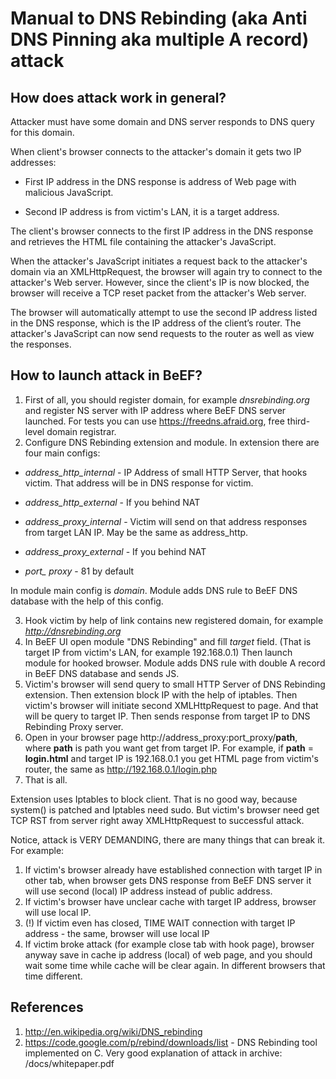 # Manual to DNS Rebinding (aka Anti DNS Pinning aka multiple A record) attack #

## How does attack work in general? ##

Attacker must have some domain and DNS server responds to DNS query for this domain.

When client's browser connects to the attacker's domain it gets two IP addresses:

* First IP address in the DNS response is address of Web page with malicious JavaScript.

* Second IP address is from victim's LAN, it is a target address.

The client's browser connects to the first IP address in the DNS response and retrieves the HTML file containing the attacker's
JavaScript.

When the attacker's JavaScript initiates a request back to the attacker's domain via an
XMLHttpRequest, the browser will again try to connect to the attacker's Web server. However,
since the client's IP is now blocked, the browser will receive a TCP reset packet from the
attacker's Web server.

The browser will automatically attempt to use the second IP address listed in the DNS response,
which is the IP address of the client’s router. The attacker's JavaScript can now send requests to
the router as well as view the responses.

## How to launch attack in BeEF? ##

1. First of all, you should register domain, for example *dnsrebinding.org* and register NS server with IP address where BeEF DNS server launched. For tests you can use https://freedns.afraid.org, free third-level domain registrar.
2. Configure DNS Rebinding extension and module. In extension there are four main configs:

* *address_http_internal* - IP Address of small HTTP Server, that hooks victim. That address will be in DNS response for victim.

* *address_http_external* - If you behind NAT 

* *address_proxy_internal* - Victim will send on that address responses from target LAN IP. May be the same as address_http.

* *address_proxy_external* - If you behind NAT

* *port_ proxy* - 81 by default

In module main config is *domain*. Module adds  DNS rule to BeEF DNS database with the help of this config. 

3. Hook victim by help of link contains new registered domain, for example *http://dnsrebinding.org*
4. In BeEF UI open module "DNS Rebinding" and fill *target* field. (That is target IP from victim's LAN, for example 192.168.0.1) Then launch module for hooked browser. Module adds DNS rule with double A record in BeEF DNS database and sends JS.
4. Victim's browser will send query to small HTTP Server of DNS Rebinding extension. Then extension block IP with the help of iptables. Then victim's browser will initiate second XMLHttpRequest to page. And that will be query to target IP. Then sends response from target IP to DNS Rebinding Proxy server.
5. Open in your browser page http://address_proxy:port_proxy/**path**, where **path** is path you want get from target IP.
    For example, if **path** = **login.html** and target IP is 192.168.0.1 you get HTML page from victim's router, the same as http://192.168.0.1/login.php
6. That is all.

Extension uses Iptables to block client. That is no good way, because system() is patched and Iptables need sudo. But victim's browser need get TCP RST from server right away XMLHttpRequest to successful attack.

Notice, attack is VERY DEMANDING, there are many things that can break it. For example:
1. If victim's browser already have established connection with target IP in other tab, when browser gets DNS response from BeEF DNS server it will use second (local) IP address instead of public address.
2. If victim's browser have unclear cache with target IP address, browser will use local IP.
3. (!) If victim even has closed, TIME WAIT connection with target IP address - the same, browser will use local IP
4. If victim broke attack (for example close tab with hook page), browser anyway save in cache ip address (local) of web page, and you should wait some time while cache will be clear again. In different browsers that time different.

## References ##
1. http://en.wikipedia.org/wiki/DNS_rebinding
1. https://code.google.com/p/rebind/downloads/list    - DNS Rebinding tool implemented on C. Very good explanation of attack in archive: /docs/whitepaper.pdf

